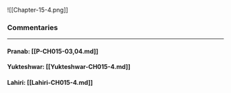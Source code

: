 ![[Chapter-15-4.png]]

### Commentaries

---

#### Pranab: [[P-CH015-03,04.md]]

#### Yukteshwar: [[Yukteshwar-CH015-4.md]]

#### Lahiri: [[Lahiri-CH015-4.md]]
